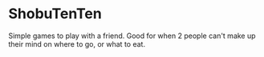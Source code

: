 # ShobuTenTen
Simple games to play with a friend.  Good for when 2 people can't make up their mind on where to go, or what to eat.

